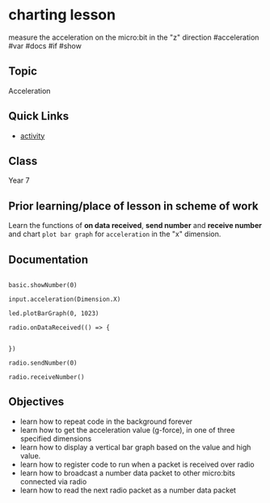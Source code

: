 # charting lesson

measure the acceleration on the micro:bit in the "z" direction #acceleration #var #docs #if #show

## Topic

Acceleration

## Quick Links

* [activity](/microbit/lessons/charting/activity)

## Class

Year 7

## Prior learning/place of lesson in scheme of work

Learn the functions of **on data received**, **send number** and **receive number** and chart `plot bar graph` for `acceleration` in the "x" dimension.

## Documentation

```docs

basic.showNumber(0)

input.acceleration(Dimension.X)

led.plotBarGraph(0, 1023)

radio.onDataReceived(() => {


})

radio.sendNumber(0)

radio.receiveNumber()

```

## Objectives

* learn how to repeat code in the background forever
* learn how to get the acceleration value (g-force), in one of three specified dimensions
* learn how to display a vertical bar graph based on the value and high value.
* learn how to register code to run when a packet is received over radio
* learn how to broadcast a number data packet to other micro:bits connected via radio
* learn how to read the next radio packet as a number data packet
